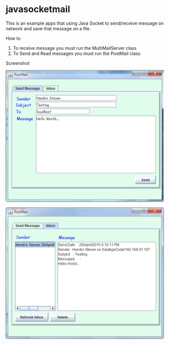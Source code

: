 # javasocketmail
This is an example apps that using Java Socket to send/receive message on network and save that message on a file.

How to 

1. To receive message you must run the MultiMailServer class
2. To Send and Read messages you must run the PostMail class

Screenshot

![](https://github.com/hendrosteven/javasocketmail/blob/master/screenshoot/01.png)

![](https://github.com/hendrosteven/javasocketmail/blob/master/screenshoot/02.png)